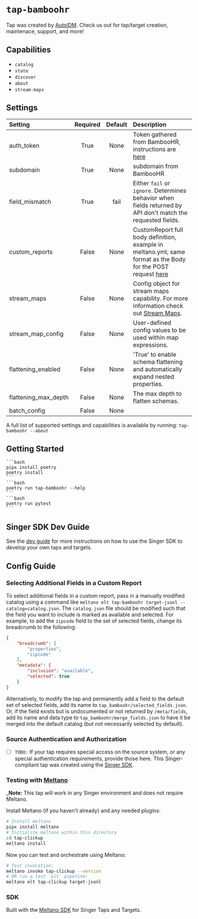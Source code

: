 # `tap-bamboohr`
Tap was created by [AutoIDM](https://autoidm.com). Check us out for tap/target creation, maintenace, support, and more!

## Capabilities

* `catalog`
* `state`
* `discover`
* `about`
* `stream-maps`

## Settings

| Setting             | Required | Default | Description |
|:--------------------|:--------:|:-------:|:------------|
| auth_token          | True     | None    | Token gathered from BambooHR, instructions are [here](https://documentation.bamboohr.com/docs#section-authentication) |
| subdomain           | True     | None    | subdomain from BambooHR |
| field_mismatch      | True     | fail    | Either `fail` or `ignore`. Determines behavior when fields returned by API don't match the requested fields. |
| custom_reports      | False    | None    | CustomReport full body definition, example in meltano.yml, same format as the Body for the POST request [here](https://documentation.bamboohr.com/reference/request-custom-report-1) |
| stream_maps         | False    | None    | Config object for stream maps capability. For more information check out [Stream Maps](https://sdk.meltano.com/en/latest/stream_maps.html). |
| stream_map_config   | False    | None    | User-defined config values to be used within map expressions. |
| flattening_enabled  | False    | None    | 'True' to enable schema flattening and automatically expand nested properties. |
| flattening_max_depth| False    | None    | The max depth to flatten schemas. |
| batch_config        | False    | None    |             |

A full list of supported settings and capabilities is available by running: `tap-bamboohr --about`


## Getting Started
    ```bash
    pipx install poetry
    poetry install
    ```
    ```bash
    poetry run tap-bamboohr --help
    ```
    ```bash
    poetry run pytest
    ```
## Singer SDK Dev Guide

See the [dev guide](../../docs/dev_guide.md) for more instructions on how to use the Singer SDK to 
develop your own taps and targets.

## Config Guide

### Selecting Additional Fields in a Custom Report

To select additional fields in a custom report, pass in a manually modified catalog using a command like `meltano elt tap-bamboohr target-jsonl --catalog=catalog.json`. The `catalog.json` file should be modified such that the field you want to include is marked as available and selected. For example, to add the `zipcode` field to the set of selected fields, change its breadcrumb to the following:

```json
{
    "breadcrumb": [
        "properties",
        "zipcode"
    ],
    "metadata": {
        "inclusion": "available",
        "selected": true
    }
}
```

Alternatively, to modify the tap and permanently add a field to the default set of selected fields, add its name to `tap_bamboohr/selected_fields.json`. Or, if the field exists but is undocumented or not returned by `/meta/fields`, add its name and data type to `tap_bamboohr/merge_fields.json` to have it be merged into the default catalog (but not necessarily selected by default).

### Source Authentication and Authorization

- [ ] `TODO:` If your tap requires special access on the source system, or any special authentication requirements, provide those here.
This Singer-compliant tap was created using the [Singer SDK](https://gitlab.com/meltano/singer-sdk).

### Testing with [Meltano](https://www.meltano.com)

_**Note:** This tap will work in any Singer environment and does not require Meltano.

Install Meltano (if you haven't already) and any needed plugins:

```bash
# Install meltano
pipx install meltano
# Initialize meltano within this directory
cd tap-clickup
meltano install
```

Now you can test and orchestrate using Meltano:

```bash
# Test invocation:
meltano invoke tap-clickup --version
# OR run a test `elt` pipeline:
meltano elt tap-clickup target-jsonl
```

### SDK

Built with the [Meltano SDK](https://sdk.meltano.com) for Singer Taps and Targets.
